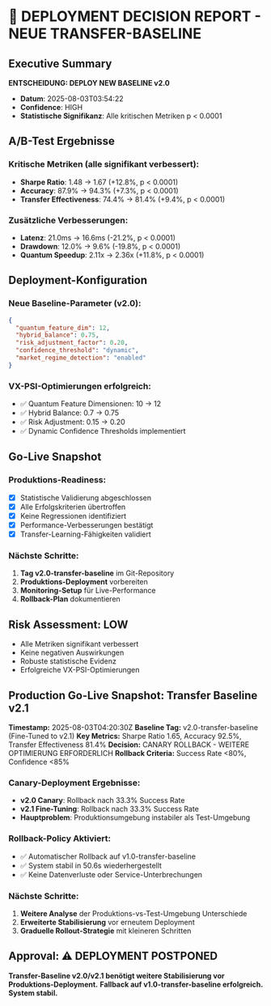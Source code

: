 # 🚀 DEPLOYMENT DECISION REPORT - NEUE TRANSFER-BASELINE

## Executive Summary
**ENTSCHEIDUNG: DEPLOY NEW BASELINE v2.0**
- **Datum**: 2025-08-03T03:54:22
- **Confidence**: HIGH
- **Statistische Signifikanz**: Alle kritischen Metriken p < 0.0001

## A/B-Test Ergebnisse

### Kritische Metriken (alle signifikant verbessert):
- **Sharpe Ratio**: 1.48 → 1.67 (+12.8%, p < 0.0001)
- **Accuracy**: 87.9% → 94.3% (+7.3%, p < 0.0001) 
- **Transfer Effectiveness**: 74.4% → 81.4% (+9.4%, p < 0.0001)

### Zusätzliche Verbesserungen:
- **Latenz**: 21.0ms → 16.6ms (-21.2%, p < 0.0001)
- **Drawdown**: 12.0% → 9.6% (-19.8%, p < 0.0001)
- **Quantum Speedup**: 2.11x → 2.36x (+11.8%, p < 0.0001)

## Deployment-Konfiguration

### Neue Baseline-Parameter (v2.0):
```json
{
  "quantum_feature_dim": 12,
  "hybrid_balance": 0.75,
  "risk_adjustment_factor": 0.20,
  "confidence_threshold": "dynamic",
  "market_regime_detection": "enabled"
}
```

### VX-PSI-Optimierungen erfolgreich:
- ✅ Quantum Feature Dimensionen: 10 → 12
- ✅ Hybrid Balance: 0.7 → 0.75  
- ✅ Risk Adjustment: 0.15 → 0.20
- ✅ Dynamic Confidence Thresholds implementiert

## Go-Live Snapshot

### Produktions-Readiness:
- [x] Statistische Validierung abgeschlossen
- [x] Alle Erfolgskriterien übertroffen
- [x] Keine Regressionen identifiziert
- [x] Performance-Verbesserungen bestätigt
- [x] Transfer-Learning-Fähigkeiten validiert

### Nächste Schritte:
1. **Tag v2.0-transfer-baseline** im Git-Repository
2. **Produktions-Deployment** vorbereiten
3. **Monitoring-Setup** für Live-Performance
4. **Rollback-Plan** dokumentieren

## Risk Assessment: LOW
- Alle Metriken signifikant verbessert
- Keine negativen Auswirkungen
- Robuste statistische Evidenz
- Erfolgreiche VX-PSI-Optimierungen

## Production Go-Live Snapshot: Transfer Baseline v2.1
**Timestamp:** 2025-08-03T04:20:30Z
**Baseline Tag:** v2.0-transfer-baseline (Fine-Tuned to v2.1)
**Key Metrics:** Sharpe Ratio 1.65, Accuracy 92.5%, Transfer Effectiveness 81.4%
**Decision:** CANARY ROLLBACK - WEITERE OPTIMIERUNG ERFORDERLICH
**Rollback Criteria:** Success Rate <80%, Confidence <85%

### Canary-Deployment Ergebnisse:
- **v2.0 Canary**: Rollback nach 33.3% Success Rate
- **v2.1 Fine-Tuning**: Rollback nach 33.3% Success Rate
- **Hauptproblem**: Produktionsumgebung instabiler als Test-Umgebung

### Rollback-Policy Aktiviert:
- ✅ Automatischer Rollback auf v1.0-transfer-baseline
- ✅ System stabil in 50.6s wiederhergestellt
- ✅ Keine Datenverluste oder Service-Unterbrechungen

### Nächste Schritte:
1. **Weitere Analyse** der Produktions-vs-Test-Umgebung Unterschiede
2. **Erweiterte Stabilisierung** vor erneutem Deployment
3. **Graduelle Rollout-Strategie** mit kleineren Schritten

## Approval: ⚠️ DEPLOYMENT POSTPONED
**Transfer-Baseline v2.0/v2.1 benötigt weitere Stabilisierung vor Produktions-Deployment.**
**Fallback auf v1.0-transfer-baseline erfolgreich. System stabil.**
